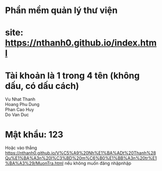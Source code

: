 # Phần mềm quản lý thư viện
# site: https://nthanh0.github.io/index.html
# Tài khoản là 1 trong 4 tên (không dấu, có dấu cách)
Vu Nhat Thanh  
Hoang Phu Dung  
Phan Cao Huy  
Do Van Duc  
# Mật khẩu: 123
Hoặc vào thẳng https://nthanh0.github.io/V%C5%A9%20Nh%E1%BA%ADt%20Thanh%28Qu%E1%BA%A3n%20l%C3%BD%20m%C6%B0%E1%BB%A3n%20tr%E1%BA%A3%29/MuonTra.html nếu không muốn đăng nhậpnhập
